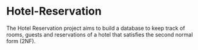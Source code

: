 # Hotel-Reservation
The Hotel Reservation project aims to build a database to keep track of rooms, guests and reservations of a hotel that satisfies the second normal form (2NF).
